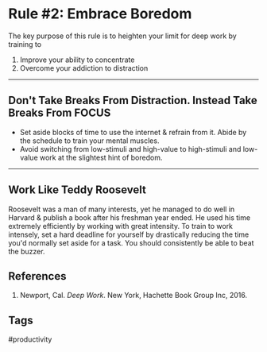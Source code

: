 # Rule #2: Embrace Boredom

The key purpose of this rule is to heighten your limit for deep work by training to
1. Improve your ability to concentrate
2. Overcome your addiction to distraction
---
## Don't Take Breaks From Distraction. Instead Take Breaks From FOCUS
* Set aside blocks of time to use the internet & refrain from it. Abide by the schedule to train your mental muscles.
* Avoid switching from low-stimuli and high-value to high-stimuli and low-value work at the slightest hint of boredom.
---
## Work Like Teddy Roosevelt
Roosevelt was a man of many interests, yet he managed to do well in Harvard & publish a book after his freshman year ended. He used his time extremely efficiently by working with great intensity. To train to work intensely, set a hard deadline for yourself by drastically reducing the time you'd normally set aside for a task. You should consistently be able to beat the buzzer.

## References
1. Newport, Cal. *Deep Work*. New York, Hachette Book Group Inc, 2016.

## Tags
#productivity
